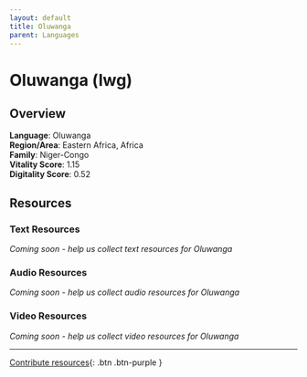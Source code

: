 ```yaml
---
layout: default
title: Oluwanga
parent: Languages
---
```


# Oluwanga (lwg)

## Overview

**Language**: Oluwanga  
**Region/Area**: Eastern Africa, Africa  
**Family**: Niger-Congo  
**Vitality Score**: 1.15  
**Digitality Score**: 0.52  

## Resources

### Text Resources
*Coming soon - help us collect text resources for Oluwanga*

### Audio Resources
*Coming soon - help us collect audio resources for Oluwanga*

### Video Resources
*Coming soon - help us collect video resources for Oluwanga*

---

[Contribute resources](https://fairtrain.github.io/){: .btn .btn-purple }
